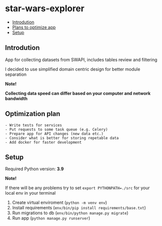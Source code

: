 # star-wars-explorer

- [Introdution](#introdution)
- [Plans to optimize app](#for-future)
- [Setup](#setup)


<a name="introdution"></a>
## Introdution
App for collecting datasets from SWAPI, includes tables review and filtering

I decided to use simplified domain centric design for better module separation

**Note!**

**Collecting data speed can differ based on your computer and network bandwidth**

<a name="for-future"></a>
## Optimization plan
    - Write tests for services
    - Put requests to some task queue (e.g. Celery)
    - Prepare app for API changes (new data etc.)
    - Consider what is better for storing repetable data
    - Add docker for faster development

<a name="for-future"></a>
## Setup
Required Python version: **3.9**

**Note!**

If there will be any problems try to set ```export PYTHONPATH=./src``` for your local env in your terminal

1. Create virtual enviroment (```python -m venv env```)
2. Install requirements (```env/bin/pip install requirements/base.txt```)
3. Run migrations to db (```env/bin/python manage.py migrate```)
4. Run app (```python manage.py runserver```)